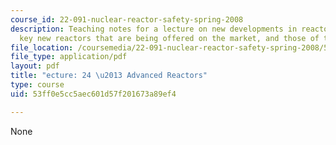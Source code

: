 ```yaml
---
course_id: 22-091-nuclear-reactor-safety-spring-2008
description: Teaching notes for a lecture on new developments in reactor technology,
  key new reactors that are being offered on the market, and those of the next generation.
file_location: /coursemedia/22-091-nuclear-reactor-safety-spring-2008/53ff0e5cc5aec601d57f201673a89ef4_MIT22_091S08_lec24.pdf
file_type: application/pdf
layout: pdf
title: "ecture: 24 \u2013 Advanced Reactors"
type: course
uid: 53ff0e5cc5aec601d57f201673a89ef4

---
```

None